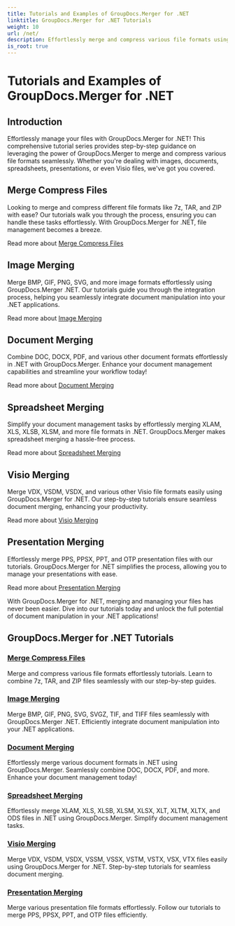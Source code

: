 ```yaml
---
title: Tutorials and Examples of GroupDocs.Merger for .NET 
linktitle: GroupDocs.Merger for .NET Tutorials
weight: 10
url: /net/
description: Effortlessly merge and compress various file formats using GroupDocs.Merger .NET. Learn step-by-step tutorials on merging images, documents, and more!
is_root: true
---
```


# Tutorials and Examples of GroupDocs.Merger for .NET

## Introduction

Effortlessly manage your files with GroupDocs.Merger for .NET! This comprehensive tutorial series provides step-by-step guidance on leveraging the power of GroupDocs.Merger to merge and compress various file formats seamlessly. Whether you're dealing with images, documents, spreadsheets, presentations, or even Visio files, we've got you covered.

## Merge Compress Files
Looking to merge and compress different file formats like 7z, TAR, and ZIP with ease? Our tutorials walk you through the process, ensuring you can handle these tasks effortlessly. With GroupDocs.Merger for .NET, file management becomes a breeze.

Read more about [Merge Compress Files](./merge-compress-files/)

## Image Merging
Merge BMP, GIF, PNG, SVG, and more image formats effortlessly using GroupDocs.Merger .NET. Our tutorials guide you through the integration process, helping you seamlessly integrate document manipulation into your .NET applications.

Read more about [Image Merging](./image-merging/)

## Document Merging
Combine DOC, DOCX, PDF, and various other document formats effortlessly in .NET with GroupDocs.Merger. Enhance your document management capabilities and streamline your workflow today!

Read more about [Document Merging](./document-merging/)

## Spreadsheet Merging
Simplify your document management tasks by effortlessly merging XLAM, XLS, XLSB, XLSM, and more file formats in .NET. GroupDocs.Merger makes spreadsheet merging a hassle-free process.

Read more about [Spreadsheet Merging](./spreadsheet-merging/)

## Visio Merging
Merge VDX, VSDM, VSDX, and various other Visio file formats easily using GroupDocs.Merger for .NET. Our step-by-step tutorials ensure seamless document merging, enhancing your productivity.

Read more about [Visio Merging](./visio-merging/)

## Presentation Merging
Effortlessly merge PPS, PPSX, PPT, and OTP presentation files with our tutorials. GroupDocs.Merger for .NET simplifies the process, allowing you to manage your presentations with ease.

Read more about [Presentation Merging](./presentation-merging/)

With GroupDocs.Merger for .NET, merging and managing your files has never been easier. Dive into our tutorials today and unlock the full potential of document manipulation in your .NET applications!
## GroupDocs.Merger for .NET Tutorials
### [Merge Compress Files](./merge-compress-files/)
Merge and compress various file formats effortlessly tutorials. Learn to combine 7z, TAR, and ZIP files seamlessly with our step-by-step guides.
### [Image Merging](./image-merging/)
Merge BMP, GIF, PNG, SVG, SVGZ, TIF, and TIFF files seamlessly with GroupDocs.Merger .NET. Efficiently integrate document manipulation into your .NET applications.
### [Document Merging](./document-merging/)
Effortlessly merge various document formats in .NET using GroupDocs.Merger. Seamlessly combine DOC, DOCX, PDF, and more. Enhance your document management today!
### [Spreadsheet Merging](./spreadsheet-merging/)
Effortlessly merge XLAM, XLS, XLSB, XLSM, XLSX, XLT, XLTM, XLTX, and ODS files in .NET using GroupDocs.Merger. Simplify document management tasks.
### [Visio Merging](./visio-merging/)
Merge VDX, VSDM, VSDX, VSSM, VSSX, VSTM, VSTX, VSX, VTX files easily using GroupDocs.Merger for .NET. Step-by-step tutorials for seamless document merging.
### [Presentation Merging](./presentation-merging/)
Merge various presentation file formats effortlessly. Follow our tutorials to merge PPS, PPSX, PPT, and OTP files efficiently.